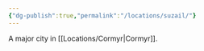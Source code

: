 ```yaml
---
{"dg-publish":true,"permalink":"/locations/suzail/"}
---
```


A major city in [[Locations/Cormyr\|Cormyr]].
